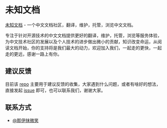 # 未知文档
[未知文档](http://www.vkdoc.org) - 一个中文文档社区，翻译，维护，托管，浏览中文文档。

专注于针对开源技术的中文文档提供更好的翻译，维护，托管，浏览等服务体验，为中文技术社区的发展以及个人技术的进步做出微小的贡献，知识改变命运，从阅读文档开始，你的支持将是我们最大的动力，欢迎加入我们，一起走的更快，一起走的更远，感谢一路上有你。

## 建议反馈
目前该 [repo](https://github.com/vkdoc/vkdoc.org/) 主要用于建议反馈的收集，大家遇到什么问题，或者有啥好的想法，直接发起 [issue](https://github.com/vkdoc/vkdoc.org/issues) 即可，也可以联系我们，谢谢大家。

## 联系方式
* [@那伊抹微笑](1042658081)
